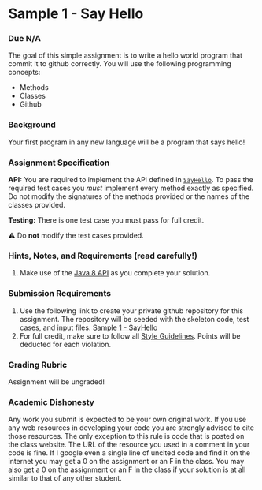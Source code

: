 Sample 1 - Say Hello
====================

### Due N/A

The goal of this simple assignment is to write a hello world program that commit it to github correctly. You will use the following programming concepts:

- Methods
- Classes
- Github

### Background

Your first program in any new language will be a program that says hello! 

### Assignment Specification

**API:** You are required to implement the API defined in [`SayHello`](https://github.com/CS514-F17/SayHello/blob/master/src/main/java/sample/HelloWorld.java). To pass the required test cases you *must* implement every method exactly as specified. Do not modify the signatures of the methods provided or the names of the classes provided.

**Testing:** There is one test case you must pass for full credit.

:warning: Do **not** modify the test cases provided. 

### Hints, Notes, and Requirements (read carefully!)

1. Make use of the [Java 8 API](https://docs.oracle.com/javase/8/docs/api/) as you complete your solution. 

### Submission Requirements

1. Use the following link to create your private github repository for this assignment. The repository will be seeded with the skeleton code, test cases, and input files. [Sample 1 - SayHello](https://classroom.github.com/assignment-invitations/64f9565c84eb1d0e074e8bcd219074bf)
2. For full credit, make sure to follow all [Style Guidelines](https://github.com/CS514-F17/notes/blob/master/Admin/style.md). Points will be deducted for each violation.


### Grading Rubric

Assignment will be ungraded!

### Academic Dishonesty

Any work you submit is expected to be your own original work. If you use any web resources in developing your code you are strongly advised to cite those resources. The only exception to this rule is code that is posted on the class website. The URL of the resource you used in a comment in your code is fine. If I google even a single line of uncited code and find it on the internet you may get a 0 on the assignment or an F in the class. You may also get a 0 on the assignment or an F in the class if your solution is at all similar to that of any other student.

